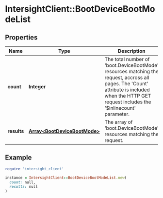 # IntersightClient::BootDeviceBootModeList

## Properties

| Name | Type | Description | Notes |
| ---- | ---- | ----------- | ----- |
| **count** | **Integer** | The total number of &#39;boot.DeviceBootMode&#39; resources matching the request, accross all pages. The &#39;Count&#39; attribute is included when the HTTP GET request includes the &#39;$inlinecount&#39; parameter. | [optional] |
| **results** | [**Array&lt;BootDeviceBootMode&gt;**](BootDeviceBootMode.md) | The array of &#39;boot.DeviceBootMode&#39; resources matching the request. | [optional] |

## Example

```ruby
require 'intersight_client'

instance = IntersightClient::BootDeviceBootModeList.new(
  count: null,
  results: null
)
```

